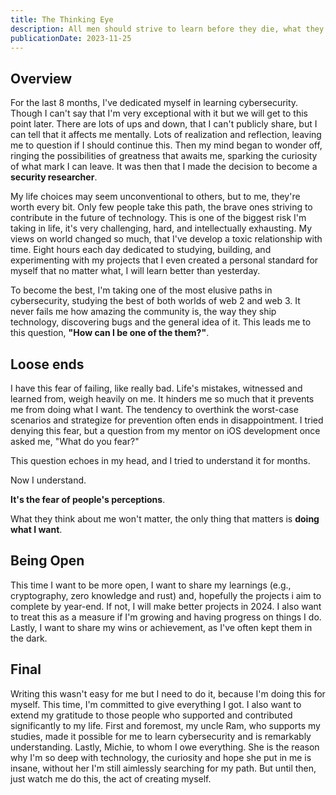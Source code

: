 ```yaml
---
title: The Thinking Eye
description: All men should strive to learn before they die, what they are running from, and to, and why.
publicationDate: 2023-11-25
---
```


## Overview

For the last 8 months, I've dedicated myself in learning cybersecurity. Though I can't say that I'm very exceptional with it but we will get to this point later. There are lots of ups and down, that I can't publicly share, but I can tell that it affects me mentally. Lots of realization and reflection, leaving me to question if I should continue this. Then my mind began to wonder off, ringing the possibilities of greatness that awaits me, sparking the curiosity of what mark I can leave.  It was then that I made the decision to become a **security researcher**.

My life choices may seem unconventional to others, but to me, they're worth every bit. Only few people take this path, the brave ones striving to contribute in the future of technology. This is one of the biggest risk I'm taking in life, it's very challenging, hard, and intellectually exhausting. My views on world changed so much, that I've develop a toxic relationship with time. Eight hours each day dedicated to studying, building, and experimenting with my projects that I even created a personal standard for myself that no matter what, I will learn better than yesterday.

To become the best, I'm taking one of the most elusive paths in cybersecurity, studying the best of both worlds of web 2 and web 3. It never fails me how amazing the community is, the way they ship technology, discovering bugs and the general idea of it. This leads me to this question, **"How can I be one of the them?"**. 

## Loose ends

I have this fear of failing, like really bad. Life's mistakes, witnessed and learned from, weigh heavily on me. It hinders me so much that it prevents me from doing what I want. The tendency to overthink the worst-case scenarios and strategize for prevention often ends in disappointment. I tried denying this fear, but a question from my mentor on iOS development once asked me, "What do you fear?" 

This question echoes in my head, and I tried to understand it for months.

Now I understand.

**It's the fear of people's perceptions**.

What they think about me won't matter, the only thing that matters is **doing what I want**.

## Being Open

This time I want to be more open, I want to share my learnings (e.g., cryptography, zero knowledge and rust) and, hopefully the projects i aim to complete by year-end. If not, I will make better projects in 2024. I also want to treat this as a measure if I'm growing and having progress on things I do. Lastly, I want to share my wins or achievement, as I've often kept them in the dark.

## Final

Writing this wasn't easy for me but I need to do it, because I'm doing this for myself. This time, I'm committed to give everything I got. I also want to extend my gratitude to those people who supported and contributed significantly to my life. First and foremost, my uncle Ram, who supports my studies, made it possible for me to learn cybersecurity and is remarkably understanding. Lastly, Michie, to whom I owe everything. She is the reason why I'm so deep with technology, the curiosity and hope she put in me is insane, without her I'm still aimlessly searching for my path. But until then, just watch me do this, the act of creating myself.